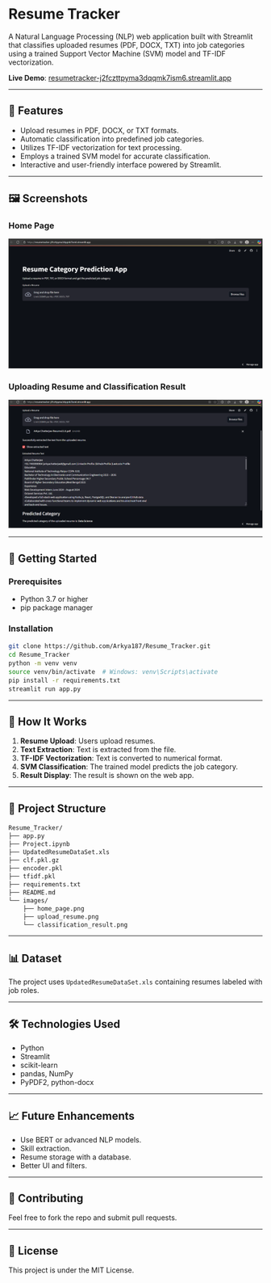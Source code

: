# Resume Tracker

A Natural Language Processing (NLP) web application built with Streamlit that classifies uploaded resumes (PDF, DOCX, TXT) into job categories using a trained Support Vector Machine (SVM) model and TF-IDF vectorization.

**Live Demo**: [resumetracker-j2fczttpyma3dqqmk7ism6.streamlit.app](https://resumetracker-j2fczttpyma3dqqmk7ism6.streamlit.app)

---

## 📌 Features

- Upload resumes in PDF, DOCX, or TXT formats.
- Automatic classification into predefined job categories.
- Utilizes TF-IDF vectorization for text processing.
- Employs a trained SVM model for accurate classification.
- Interactive and user-friendly interface powered by Streamlit.

---

## 🖼️ Screenshots

### Home Page
![Home Page](/home.png)

### Uploading Resume and Classification Result
![Uploading Resume ](/upload.png)

---

## 🚀 Getting Started

### Prerequisites

- Python 3.7 or higher
- pip package manager

### Installation

```bash
git clone https://github.com/Arkya187/Resume_Tracker.git
cd Resume_Tracker
python -m venv venv
source venv/bin/activate  # Windows: venv\Scripts\activate
pip install -r requirements.txt
streamlit run app.py
```

---

## 🧠 How It Works

1. **Resume Upload**: Users upload resumes.
2. **Text Extraction**: Text is extracted from the file.
3. **TF-IDF Vectorization**: Text is converted to numerical format.
4. **SVM Classification**: The trained model predicts the job category.
5. **Result Display**: The result is shown on the web app.

---

## 📂 Project Structure

```
Resume_Tracker/
├── app.py
├── Project.ipynb
├── UpdatedResumeDataSet.xls
├── clf.pkl.gz
├── encoder.pkl
├── tfidf.pkl
├── requirements.txt
├── README.md
└── images/
    ├── home_page.png
    ├── upload_resume.png
    └── classification_result.png
```

---

## 📊 Dataset

The project uses `UpdatedResumeDataSet.xls` containing resumes labeled with job roles.

---

## 🛠️ Technologies Used

- Python
- Streamlit
- scikit-learn
- pandas, NumPy
- PyPDF2, python-docx

---

## 📈 Future Enhancements

- Use BERT or advanced NLP models.
- Skill extraction.
- Resume storage with a database.
- Better UI and filters.

---

## 🤝 Contributing

Feel free to fork the repo and submit pull requests.

---

## 📄 License

This project is under the MIT License.
